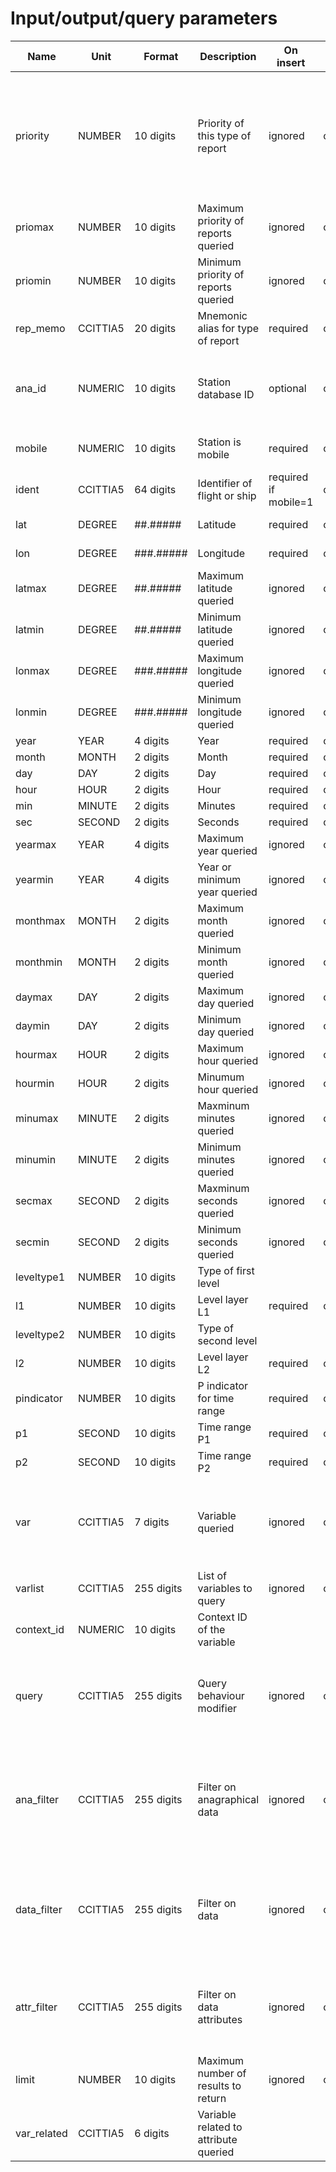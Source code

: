 # Input/output/query parameters

| Name          | Unit      | Format     | Description                 | On insert | On query | On results | Comment                         |
| ------------- | --------- | ---------- | --------------------------- | --------- | -------- | ---------- | ------------------------------- |
| priority      | NUMBER    | 10 digits  | Priority of this type of report | ignored   | optional | present    | Every type of report has an associated priority that controls which data are first returned when there is more than one in the same physical space.  It can be changed by editing /etc/dballe/repinfo.csv |
| priomax       | NUMBER    | 10 digits  | Maximum priority of reports queried | ignored   | optional | absent     |                                 |
| priomin       | NUMBER    | 10 digits  | Minimum priority of reports queried | ignored   | optional | absent     |                                 |
| rep_memo      | CCITTIA5  | 20 digits  | Mnemonic alias for type of report | required  | optional | present    |                                 |
| ana_id        | NUMERIC   | 10 digits  | Station database ID         | optional  | optional | present    | Internal DB-ALLe ID referring to a pseudoana entry, used as a shortcut reference instead of specifying the full data |
| mobile        | NUMERIC   | 10 digits  | Station is mobile           | required  | optional | present    | Set to 1 if the station is mobile, such as a ship or a flight; else 0 |
| ident         | CCITTIA5  | 64 digits  | Identifier of flight or ship | required if mobile=1 | optional | present if mobile=1 |                                 |
| lat           | DEGREE    | ##.#####   | Latitude                    | required  | optional | present    | on insert, it has priority over ana_id |
| lon           | DEGREE    | ###.#####  | Longitude                   | required  | optional | present    | on insert, it has priority over ana_id |
| latmax        | DEGREE    | ##.#####   | Maximum latitude queried    | ignored   | optional | absent     |                                 |
| latmin        | DEGREE    | ##.#####   | Minimum latitude queried    | ignored   | optional | absent     |                                 |
| lonmax        | DEGREE    | ###.#####  | Maximum longitude queried   | ignored   | optional | absent     |                                 |
| lonmin        | DEGREE    | ###.#####  | Minimum longitude queried   | ignored   | optional | absent     |                                 |
| year          | YEAR      | 4 digits   | Year                        | required  | optional | present    |                                 |
| month         | MONTH     | 2 digits   | Month                       | required  | optional | present    |                                 |
| day           | DAY       | 2 digits   | Day                         | required  | optional | present    |                                 |
| hour          | HOUR      | 2 digits   | Hour                        | required  | optional | present    |                                 |
| min           | MINUTE    | 2 digits   | Minutes                     | required  | optional | present    |                                 |
| sec           | SECOND    | 2 digits   | Seconds                     | required  | optional | present    |                                 |
| yearmax       | YEAR      | 4 digits   | Maximum year queried        | ignored   | optional | absent     |                                 |
| yearmin       | YEAR      | 4 digits   | Year or minimum year queried | ignored   | optional | absent     |                                 |
| monthmax      | MONTH     | 2 digits   | Maximum month queried       | ignored   | optional | absent     |                                 |
| monthmin      | MONTH     | 2 digits   | Minimum month queried       | ignored   | optional | absent     |                                 |
| daymax        | DAY       | 2 digits   | Maximum day queried         | ignored   | optional | absent     |                                 |
| daymin        | DAY       | 2 digits   | Minimum day queried         | ignored   | optional | absent     |                                 |
| hourmax       | HOUR      | 2 digits   | Maximum hour queried        | ignored   | optional | absent     |                                 |
| hourmin       | HOUR      | 2 digits   | Minumum hour queried        | ignored   | optional | absent     |                                 |
| minumax       | MINUTE    | 2 digits   | Maxminum minutes queried    | ignored   | optional | absent     |                                 |
| minumin       | MINUTE    | 2 digits   | Minimum minutes queried     | ignored   | optional | absent     |                                 |
| secmax        | SECOND    | 2 digits   | Maxminum seconds queried    | ignored   | optional | absent     |                                 |
| secmin        | SECOND    | 2 digits   | Minimum seconds queried     | ignored   | optional | absent     |                                 |
| leveltype1    | NUMBER    | 10 digits  | Type of first level         |           |          |            |                                 |
| l1            | NUMBER    | 10 digits  | Level layer L1              | required  | optional | present    |                                 |
| leveltype2    | NUMBER    | 10 digits  | Type of second level        |           |          |            |                                 |
| l2            | NUMBER    | 10 digits  | Level layer L2              | required  | optional | present    |                                 |
| pindicator    | NUMBER    | 10 digits  | P indicator for time range  | required  | optional | present    |                                 |
| p1            | SECOND    | 10 digits  | Time range P1               | required  | optional | present    |                                 |
| p2            | SECOND    | 10 digits  | Time range P2               | required  | optional | present    |                                 |
| var           | CCITTIA5  | 7 digits   | Variable queried            | ignored   | optional | present, indicates the name of the last variable returned |                                 |
| varlist       | CCITTIA5  | 255 digits | List of variables to query  | ignored   | optional | absent     | Comma-separated list of variable codes wanted on output |
| context_id    | NUMERIC   | 10 digits  | Context ID of the variable  |           |          |            |                                 |
| query         | CCITTIA5  | 255 digits | Query behaviour modifier    | ignored   | optional | absent     | Comma-separated list of query modifiers.  Can have one of: 'best', 'bigana', 'nosort', 'stream'.  Examples: 'best', 'nosort,stream' |
| ana_filter    | CCITTIA5  | 255 digits | Filter on anagraphical data | ignored   | optional | absent     | Restricts the results to only those stations which have a pseudoana value that matches the filter. Examples: 'height>=1000', 'B02001=1', '1000<=height<=2000 |
| data_filter   | CCITTIA5  | 255 digits | Filter on data              | ignored   | optional | absent     | Restricts the results to only the variables of the given type, which have a value that matches the filter. Examples: 't<260', 'B22021>2', '10<=B22021<=20' |
| attr_filter   | CCITTIA5  | 255 digits | Filter on data attributes   | ignored   | optional | absent     | Restricts the results to only those data which have an attribute that matches the filter. Examples: 'conf>70', 'B33197=0', '25<=conf<=50' |
| limit         | NUMBER    | 10 digits  | Maximum number of results to return | ignored   | optional | absent     | Maximum number of results to return |
| var_related   | CCITTIA5  | 6 digits   | Variable related to attribute queried |           |          |            |                                 |
